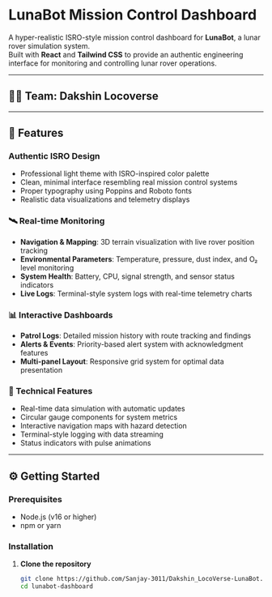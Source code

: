 # LunaBot Mission Control Dashboard

A hyper-realistic ISRO-style mission control dashboard for **LunaBot**, a lunar rover simulation system.  
Built with **React** and **Tailwind CSS** to provide an authentic engineering interface for monitoring and controlling lunar rover operations.

---

## 🧑‍🚀 Team: Dakshin Locoverse

---

## 🚀 Features

### Authentic ISRO Design
- Professional light theme with ISRO-inspired color palette  
- Clean, minimal interface resembling real mission control systems  
- Proper typography using Poppins and Roboto fonts  
- Realistic data visualizations and telemetry displays  

### 🛰️ Real-time Monitoring
- **Navigation & Mapping**: 3D terrain visualization with live rover position tracking  
- **Environmental Parameters**: Temperature, pressure, dust index, and O₂ level monitoring  
- **System Health**: Battery, CPU, signal strength, and sensor status indicators  
- **Live Logs**: Terminal-style system logs with real-time telemetry charts  

### 📊 Interactive Dashboards
- **Patrol Logs**: Detailed mission history with route tracking and findings  
- **Alerts & Events**: Priority-based alert system with acknowledgment features  
- **Multi-panel Layout**: Responsive grid system for optimal data presentation  

### 🔧 Technical Features
- Real-time data simulation with automatic updates  
- Circular gauge components for system metrics  
- Interactive navigation maps with hazard detection  
- Terminal-style logging with data streaming  
- Status indicators with pulse animations  

---

## ⚙️ Getting Started

### Prerequisites
- Node.js (v16 or higher)  
- npm or yarn  

### Installation

1. **Clone the repository**
   ```bash
   git clone https://github.com/Sanjay-3011/Dakshin_LocoVerse-LunaBot.git
   cd lunabot-dashboard
